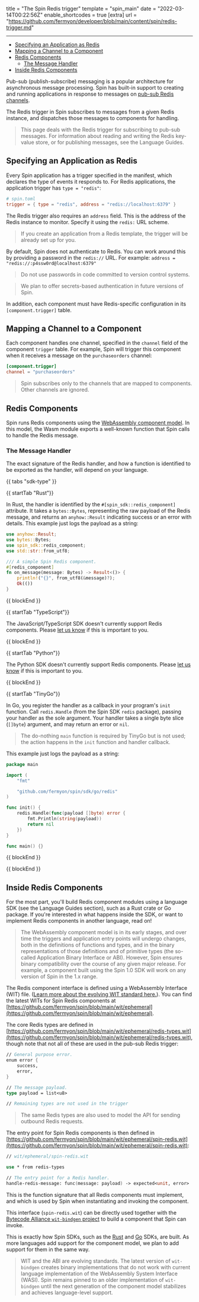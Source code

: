 title = "The Spin Redis trigger"
template = "spin_main"
date = "2022-03-14T00:22:56Z"
enable_shortcodes = true
[extra]
url = "https://github.com/fermyon/developer/blob/main/content/spin/redis-trigger.md"

---
- [Specifying an Application as Redis](#specifying-an-application-as-redis)
- [Mapping a Channel to a Component](#mapping-a-channel-to-a-component)
- [Redis Components](#redis-components)
	- [The Message Handler](#the-message-handler)
- [Inside Redis Components](#inside-redis-components)

Pub-sub (publish-subscribe) messaging is a popular architecture for asynchronous message processing. Spin has built-in support to creating and running applications in response to messages on [pub-sub Redis channels](https://redis.io/topics/pubsub).

The Redis trigger in Spin subscribes to messages from a given Redis instance, and dispatches those messages to components for handling.

> This page deals with the Redis trigger for subscribing to pub-sub messages. For information about reading and writing the Redis key-value store, or for publishing messages, see the Language Guides.

## Specifying an Application as Redis

Every Spin application has a trigger specified in the manifest, which declares the type of events it responds to.
For Redis applications, the application trigger has `type = "redis"`:

<!-- @nocpy -->

```toml
# spin.toml
trigger = { type = "redis", address = "redis://localhost:6379" }
```

The Redis trigger also requires an `address` field.  This is the address of the Redis instance to monitor.  Specify it using the `redis:` URL scheme.

> If you create an application from a Redis template, the trigger will be already set up for you.

By default, Spin does not authenticate to Redis. You can work around this by providing a password in the `redis://` URL.  For example: `address = "redis://:p4ssw0rd@localhost:6379"`

> Do not use passwords in code committed to version control systems.

> We plan to offer secrets-based authentication in future versions of Spin.

In addition, each component must have Redis-specific configuration in its `[component.trigger]` table.

## Mapping a Channel to a Component

Each component handles one channel, specified in the `channel` field of the component `trigger` table.  For example, Spin will trigger this component when it receives a message on the `purchaseorders` channel:

<!-- @nocpy -->

```toml
[component.trigger]
channel = "purchaseorders"
```

> Spin subscribes only to the channels that are mapped to components. Other channels are ignored.

## Redis Components

Spin runs Redis components using the [WebAssembly component model](https://github.com/WebAssembly/component-model).  In this model, the Wasm module exports a well-known function that Spin calls to handle the Redis message.

### The Message Handler

The exact signature of the Redis handler, and how a function is identified to be exported as the handler, will depend on your language.

{{ tabs "sdk-type" }}

{{ startTab "Rust"}}

In Rust, the handler is identified by the `#[spin_sdk::redis_component]` attribute.  It takes a `bytes::Bytes`, representing the raw payload of the Redis message, and returns an `anyhow::Result` indicating success or an error with details.  This example just logs the payload as a string:

```rust
use anyhow::Result;
use bytes::Bytes;
use spin_sdk::redis_component;
use std::str::from_utf8;

/// A simple Spin Redis component.
#[redis_component]
fn on_message(message: Bytes) -> Result<()> {
    println!("{}", from_utf8(&message)?);
    Ok(())
}
```

{{ blockEnd }}

{{ startTab "TypeScript"}}

The JavaScript/TypeScript SDK doesn't currently support Redis components.  Please [let us know](https://github.com/fermyon/spin-js-sdk/issues) if this is important to you.

{{ blockEnd }}

{{ startTab "Python"}}

The Python SDK doesn't currently support Redis components.  Please [let us know](https://github.com/fermyon/spin-python-sdk/issues) if this is important to you.

{{ blockEnd }}

{{ startTab "TinyGo"}}

In Go, you register the handler as a callback in your program's `init` function.  Call `redis.Handle` (from the Spin SDK `redis` package), passing your handler as the sole argument.  Your handler takes a single byte slice (`[]byte`) argument, and may return an error or `nil`.

> The do-nothing `main` function is required by TinyGo but is not used; the action happens in the `init` function and handler callback.

This example just logs the payload as a string:

```go
package main

import (
	"fmt"

	"github.com/fermyon/spin/sdk/go/redis"
)

func init() {
	redis.Handle(func(payload []byte) error {
		fmt.Println(string(payload))
		return nil
	})
}

func main() {}
```

{{ blockEnd }}

{{ blockEnd }}

## Inside Redis Components

For the most part, you'll build Redis component modules using a language SDK (see the Language Guides section), such as a Rust crate or Go package.  If you're interested in what happens inside the SDK, or want to implement Redis components in another language, read on!

> The WebAssembly component model is in its early stages, and over time the triggers and application entry points will undergo changes, both in the definitions of functions and types, and in the binary representations of those definitions and of primitive types (the so-called Application Binary Interface or ABI).  However, Spin ensures binary compatibility over the course of any given major release.  For example, a component built using the Spin 1.0 SDK will work on any version of Spin in the 1.x range.

The Redis component interface is defined using a WebAssembly Interface (WIT) file.  ([Learn more about the evolving WIT standard here.](https://github.com/WebAssembly/component-model/blob/main/design/mvp/WIT.md)).  You can find the latest WITs for Spin Redis components at [https://github.com/fermyon/spin/blob/main/wit/ephemeral](https://github.com/fermyon/spin/blob/main/wit/ephemeral).

The core Redis types are defined in [https://github.com/fermyon/spin/blob/main/wit/ephemeral/redis-types.wit](https://github.com/fermyon/spin/blob/main/wit/ephemeral/redis-types.wit), though note that not all of these are used in the pub-sub Redis trigger:

<!-- @nocpy -->

```fsharp
// General purpose error.
enum error {
    success,
    error,
}

// The message payload.
type payload = list<u8>

// Remaining types are not used in the trigger
```

> The same Redis types are also used to model the API for sending outbound Redis requests.

The entry point for Spin Redis components is then defined in [https://github.com/fermyon/spin/blob/main/wit/ephemeral/spin-redis.wit](https://github.com/fermyon/spin/blob/main/wit/ephemeral/spin-redis.wit):

<!-- @nocpy -->

```fsharp
// wit/ephemeral/spin-redis.wit

use * from redis-types

// The entry point for a Redis handler.
handle-redis-message: func(message: payload) -> expected<unit, error>
```

This is the function signature that all Redis components must implement, and
which is used by Spin when instantiating and invoking the component.

This interface (`spin-redis.wit`) can be directly used together with the
[Bytecode Alliance `wit-bindgen` project](https://github.com/bytecodealliance/wit-bindgen)
to build a component that Spin can invoke.

This is exactly how Spin SDKs, such as the [Rust](rust-components) and [Go](go-components) SDKs, are built.
As more languages add support for the component model, we plan to add support for them in the same way.

> WIT and the ABI are evolving standards.  The latest version of `wit-bindgen` creates binary implementations that do not work with current language implementation of the WebAssembly System Interface (WASI).  Spin remains pinned to an older implementation of `wit-bindgen` until the next generation of the component model stabilizes and achieves language-level support.
